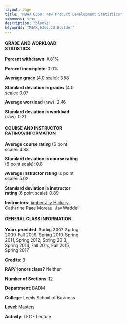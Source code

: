 ```yaml
---
layout: page
title: "MBAX 6360: New Product Development Statistics"
comments: true
description: "blanks"
keywords: "MBAX,6360,CU,Boulder"
---
```

<head>
<script src="https://ajax.googleapis.com/ajax/libs/jquery/2.1.3/jquery.min.js"></script>
<script src="https://dl.dropboxusercontent.com/s/pc42nxpaw1ea4o9/highcharts.js?dl=0"></script>
<!-- <script src="../assets/js/highcharts.js"></script> -->
<style type="text/css">@font-face {
	font-family: "Bebas Neue";
	src: url(https://www.filehosting.org/file/details/544349/BebasNeue Regular.otf) format("opentype");
	}
	h1.Bebas { 
		font-family: "Bebas Neue", Verdana, Tahoma;
	}
</style>
</head>
<body>
	<div id="container" style="float: right; width: 45%; height: 88%; margin-left: 2.5%; margin-right: 2.5%;"></div>
	<script language="JavaScript">
		$(document).ready(function() {
		var chart = {type: 'column'};
		var title = {text: 'Grade Distribution'};
		var xAxis = {categories: ['A','B','C','D','F'],crosshair: true};
		var yAxis = {min: 0,title: {text: 'Percentage'}};
		var tooltip = {headerFormat: '<center><b><span style="font-size:20px">{point.key}</span></b></center>',
		               pointFormat: '<td style="padding:0"><b>{point.y:.1f}%</b></td>',
		               footerFormat: '</table>',shared: true,useHTML: true};
		var plotOptions = {column: {pointPadding: 0.0,borderWidth: 0}};  
		var credits = {enabled: false};var series= [{name: 'Percent',data: [63.5,36.09,0.41,0.0,0.0,]}];
		var json = {};
		json.chart = chart;
		json.title = title;
		json.tooltip = tooltip;
		json.xAxis = xAxis;
		json.yAxis = yAxis;  
		json.series = series;
		json.plotOptions = plotOptions;  
		json.credits = credits;
		$('#container').highcharts(json);
	});
	</script>
</body>
			   
#### GRADE AND WORKLOAD STATISTICS

**Percent withdrawn**: 0.81%

**Percent incomplete**: 0.0%

**Average grade** (4.0 scale): 3.58

**Standard deviation in grades** (4.0 scale): 0.07

**Average workload** (raw): 2.46

**Standard deviation in workload** (raw): 0.21

#### COURSE AND INSTRUCTOR RATINGS/INFORMATION

**Average course rating** (6 point scale): 4.83

**Standard deviation in course rating** (6 point scale): 0.8

**Average instructor rating** (6 point scale): 5.02

**Standard deviation in instructor rating** (6 point scale): 0.89

**Instructors**: <a href='../../instructors/Amber_Joy_Hickory'>Amber Joy Hickory</a>, <a href='../../instructors/Catherine_Page_Moreau'>Catherine Page Moreau</a>, <a href='../../instructors/Jay_Waddell'>Jay Waddell</a>

#### GENERAL CLASS INFORMATION

**Years provided**: Spring 2007, Spring 2009, Fall 2009, Spring 2010, Spring 2011, Spring 2012, Spring 2013, Spring 2014, Fall 2014, Fall 2015, Spring 2017

**Credits**: 3

**RAP/Honors class?** Neither

**Number of Sections**: 12

**Department**: BADM

**College**: Leeds School of Business

**Level**: Masters

**Activity**: LEC - Lecture
